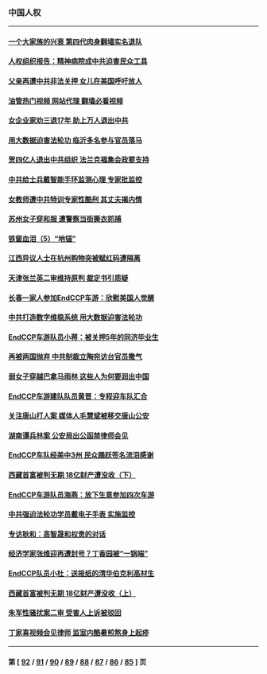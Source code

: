 ### 中国人权
---
#### [一个大家族的兴衰 第四代肉身翻墙实名退队](../../pages/ncid278/n13804661.md?08180845) 
#### [人权组织报告：精神病院成中共迫害民众工具](../../pages/ncid278/n13804311.md?08180845) 
#### [父亲再遭中共非法关押 女儿在美国呼吁放人](../../pages/ncid278/n13804643.md?08180845) 
#### [油管热门视频 网站代理 翻墙必看视频](http://209.222.30.114:81/youtube.html?08180845)
#### [女企业家劝三退17年 助上万人退出中共](../../pages/ncid278/n13803984.md?08180845) 
#### [用大数据迫害法轮功 临沂多名参与官员落马](../../pages/ncid278/n13803374.md?08180845) 
#### [贺四亿人退出中共组织 法兰克福集会政要支持](../../pages/ncid278/n13803117.md?08180845) 
#### [中共给士兵戴智能手环监测心理 专家批监控](../../pages/ncid278/n13803076.md?08180845) 
#### [女教师遭中共特训专家性酷刑 其丈夫揭内情](../../pages/ncid278/n13802924.md?08180845) 
#### [苏州女子穿和服 遭警察当街撕衣抓捕](../../pages/ncid278/n13802941.md?08180845) 
#### [铁窗血泪（5）“地锚”](../../pages/ncid278/n13801004.md?08180845) 
#### [江西异议人士在杭州购物突被赋红码遭隔离](../../pages/ncid278/n13802167.md?08180845) 
#### [天津张兰英二审维持原判 裁定书引质疑](../../pages/ncid278/n13802123.md?08180845) 
#### [长春一家人参加EndCCP车游：欣慰美国人觉醒](../../pages/ncid278/n13801543.md?08180845) 
#### [中共打造数字维稳系统 用大数据迫害法轮功](../../pages/ncid278/n13799087.md?08180845) 
#### [EndCCP车游队员小蒋：被关押5年的同济毕业生](../../pages/ncid278/n13801538.md?08180845) 
#### [再被两国抛弃 中共制裁立陶宛访台官员撒气](../../pages/ncid278/n13801476.md?08180845) 
#### [弱女子穿越巴拿马雨林 这些人为何要润出中国](../../pages/ncid278/n13801261.md?08180845) 
#### [EndCCP车游建队队员黄晋：专程迎车队汇合](../../pages/ncid278/n13800298.md?08180845) 
#### [关注唐山打人案 媒体人毛慧斌被移交唐山公安](../../pages/ncid278/n13801163.md?08180845) 
#### [湖南谭兵林案 公安局出公函禁律师会见](../../pages/ncid278/n13801154.md?08180845) 
#### [EndCCP车队经美中3州 民众踊跃签名流泪感谢](../../pages/ncid278/n13800967.md?08180845) 
#### [西藏首富被判无期 18亿财产遭没收（下）](../../pages/ncid278/n13800872.md?08180845) 
#### [EndCCP车游队员海燕：放下生意参加四次车游](../../pages/ncid278/n13800772.md?08180845) 
#### [中共强迫法轮功学员戴电子手表 实施监控](../../pages/ncid278/n13800403.md?08180845) 
#### [专访耿和：高智晟和权贵的对话](../../pages/ncid278/n13800480.md?08180845) 
#### [经济学家张维迎再遭封号？丁香园被“一锅端”](../../pages/ncid278/n13800289.md?08180845) 
#### [EndCCP队员小杜：送报纸的清华伯克利高材生](../../pages/ncid278/n13800311.md?08180845) 
#### [西藏首富被判无期 18亿财产遭没收（上）](../../pages/ncid278/n13800374.md?08180845) 
#### [朱军性骚扰案二审 受害人上诉被驳回](../../pages/ncid278/n13800163.md?08180845) 
#### [丁家喜视频会见律师 监室内酷暑煎熬身上起疹](../../pages/ncid278/n13800157.md?08180845) 

---
#### 第 [ [92](./92.md?08180845) / [91](./91.md?08180845) / [90](./90.md?08180845) / [89](./89.md?08180845) / [88](./88.md?08180845) / [87](./87.md?08180845) / [86](./86.md?08180845) / [85](./85.md?08180845) ] 页

